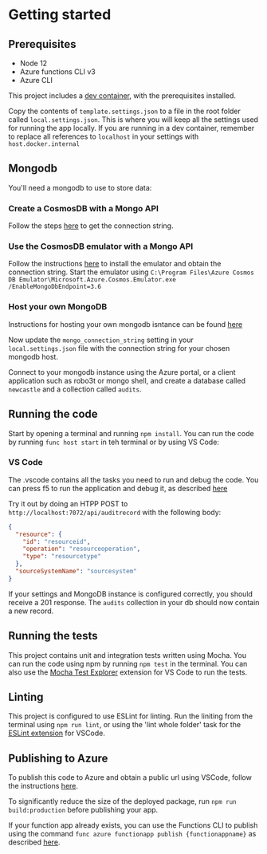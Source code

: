 # Getting started

## Prerequisites
- Node 12
- Azure functions CLI v3
- Azure CLI

This project includes a [dev container](https://code.visualstudio.com/docs/remote/containers), with the prerequisites installed.

Copy the contents of `template.settings.json` to a file in the root folder called `local.settings.json`. This is where you will keep all the settings used for running the app locally. If you are running in a dev container, remember to replace all references to `localhost` in your settings with `host.docker.internal`

## Mongodb 
You'll need a mongodb to use to store data:
### Create a CosmosDB with a Mongo API
Follow the steps [here](https://docs.microsoft.com/en-us/azure/cosmos-db/connect-mongodb-account) to get the connection string.
### Use the CosmosDB emulator with a Mongo API
Follow the instructions [here](https://docs.microsoft.com/en-us/azure/cosmos-db/local-emulator#installation) to install the emulator and obtain the connection string.
Start the emulator using `C:\Program Files\Azure Cosmos DB Emulator\Microsoft.Azure.Cosmos.Emulator.exe /EnableMongoDbEndpoint=3.6`
### Host your own MongoDB
Instructions for hosting your own mongodb isntance can be found [here](https://docs.mongodb.com/manual/installation/)

Now update the `mongo_connection_string` setting in your `local.settings.json` file with the connection string for your chosen mongodb host.

Connect to your mongodb instance using the Azure portal, or a client application such as robo3t or mongo shell, and create a database called `newcastle` and a collection called `audits`.

## Running the code
Start by opening a terminal and running `npm install`.
You can run the code by running `func host start` in teh terminal or by using VS Code:

### VS Code
The .vscode contains all the tasks you need to run and debug the code. You can press f5 to run the application and debug it, as described [here](https://docs.microsoft.com/en-us/azure/azure-functions/functions-develop-vs-code?tabs=csharp#debugging-functions-locally) 

Try it out by doing an HTPP POST to `http://localhost:7072/api/auditrecord` with the following body:

```json
{
  "resource": {
    "id": "resourceid",
    "operation": "resourceoperation",
    "type": "resourcetype"
  },
  "sourceSystemName": "sourcesystem"
}
```

If your settings and MongoDB instance is configured correctly, you should receive a 201 response. The `audits` collection in your db should now contain a new record.

## Running the tests
This project contains unit and integration tests written using Mocha. You can run the code using npm by running `npm test` in the terminal. You can also use the [Mocha Test Explorer](https://marketplace.visualstudio.com/items?itemName=hbenl.vscode-mocha-test-adapter) extension for VS Code to run the tests.

## Linting
This project is configured to use ESLint for linting. Run the liniting from the terminal using `npm run lint`, or using the 'lint whole folder' task for the [ESLint extension](https://marketplace.visualstudio.com/items?itemName=dbaeumer.vscode-eslint) for VSCode.

## Publishing to Azure
To publish this code to Azure and obtain a public url using VSCode, follow the instructions [here](https://docs.microsoft.com/en-us/azure/azure-functions/functions-develop-vs-code?tabs=csharp#publish-to-azure). 

To significantly reduce the size of the deployed package, run `npm run build:production` before publishing your app. 

If your function app already exists, you can use the Functions CLI to publish using the command `func azure functionapp publish {functionappname}` as described [here](https://docs.microsoft.com/en-us/azure/azure-functions/functions-run-local?tabs=windows%2Ccsharp%2Cbash#publish).
